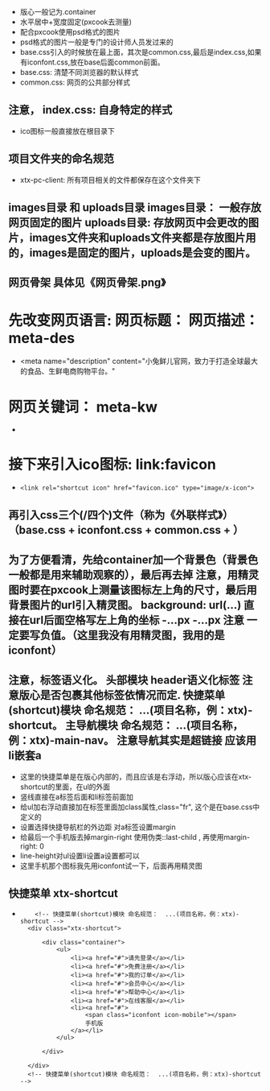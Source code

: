 - 版心一般记为.container
- 水平居中+宽度固定(pxcook去测量)
- 配合pxcook使用psd格式的图片
- psd格式的图片一般是专门的设计师人员发过来的
- base.css引入的时候放在最上面，其次是common.css,最后是index.css,如果有iconfont.css,放在base后面common前面。
- base.css: 清楚不同浏览器的默认样式
- common.css: 网页的公共部分样式
## 注意， index.css: 自身特定的样式
- ico图标一般直接放在根目录下



## 项目文件夹的命名规范
- xtx-pc-client: 所有项目相关的文件都保存在这个文件夹下
##  images目录 和 uploads目录 images目录： 一般存放网页固定的图片  uploads目录: 存放网页中会更改的图片，images文件夹和uploads文件夹都是存放图片用的，images是固定的图片，uploads是会变的图片。

## 网页骨架 具体见《网页骨架.png》
# 先改变网页语言:  <html lang="zh-CN">  网页标题：<title>小兔鲜儿-新鲜、惠民、快捷！</title>   网页描述： meta-des 
- <meta 
    name="description" 
    content="小兔鲜儿官网，致力于打造全球最大的食品、生鲜电商购物平台。"
    >
# 网页关键词： meta-kw 
- <meta name="keywords" 
    content="小兔鲜儿,食品,生鲜,服装,家电,电商,购物">


# 接下来引入ico图标:   link:favicon
-     <link rel="shortcut icon" href="favicon.ico" type="image/x-icon">



##  再引入css三个(/四个)文件（称为《外联样式》）（base.css + iconfont.css + common.css + ）



##  为了方便看清，先给container加一个背景色（背景色一般都是用来辅助观察的），最后再去掉 注意，用精灵图时要在pxcook上测量该图标左上角的尺寸，最后用背景图片的url引入精灵图。 background: url(...) 直接在url后面空格写左上角的坐标 -...px -...px 注意 一定要写负值。（这里我没有用精灵图，我用的是iconfont）



## 注意，标签语义化。 头部模块 header语义化标签 注意版心是否包裹其他标签依情况而定. 快捷菜单(shortcut)模块 命名规范：  ...(项目名称，例：xtx)-shortcut。  主导航模块  命名规范：   ...(项目名称，例：xtx)-main-nav。 注意导航其实是超链接 应该用li嵌套a
- 这里的快捷菜单是在版心内部的，而且应该是右浮动，所以版心应该在xtx-shortcut的里面，在ul的外面
- 竖线直接在a标签后面和li标签前面加
- 给ul加右浮动直接加在标签里面加class属性,class="fr", 这个是在base.css中定义的
- 设置选择快捷导航栏的外边距 对a标签设置margin
- 给最后一个手机版去掉margin-right 使用伪类::last-child , 再使用margin-right: 0
- line-height对ul设置li设置a设置都可以 
- 这里手机那个图标我先用iconfont试一下，后面再用精灵图




## 快捷菜单 xtx-shortcut 
-         <!-- 快捷菜单(shortcut)模块 命名规范：  ...(项目名称，例：xtx)-shortcut -->
        <div class="xtx-shortcut">

            <div class="container">
                <ul>
                    <li><a href="#">请先登录</a></li>
                    <li><a href="#">免费注册</a></li>
                    <li><a href="#">我的订单</a></li>
                    <li><a href="#">会员中心</a></li>
                    <li><a href="#">帮助中心</a></li>
                    <li><a href="#">在线客服</a></li>
                    <li><a href="#">
                        <span class="iconfont icon-mobile"></span>
                        手机版
                    </a></li>
                </ul>

            </div>
            
        </div>
        <!-- 快捷菜单(shortcut)模块 命名规范：  ...(项目名称，例：xtx)-shortcut -->






